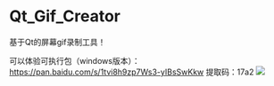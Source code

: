 # Qt_Gif_Creator
基于Qt的屏幕gif录制工具！

可以体验可执行包（windows版本）：https://pan.baidu.com/s/1tvi8h9zp7Ws3-yIBsSwKkw  提取码：17a2
![](ShowPictures/1.gif)
